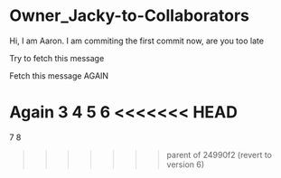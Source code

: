 # Owner_Jacky-to-Collaborators

Hi, I am Aaron. I am commiting the first commit now, are you too late

Try to fetch this message

Fetch this message AGAIN

Again 3
4
5
6
<<<<<<< HEAD
=======
7
8
>>>>>>> parent of 24990f2 (revert to version 6)
